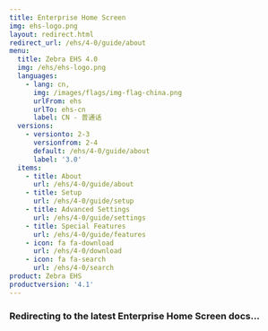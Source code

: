 ```yaml
---
title: Enterprise Home Screen
img: ehs-logo.png
layout: redirect.html
redirect_url: /ehs/4-0/guide/about
menu:
  title: Zebra EHS 4.0
  img: /ehs/ehs-logo.png
  languages:
    - lang: cn,
      img: /images/flags/img-flag-china.png
      urlFrom: ehs
      urlTo: ehs-cn
      label: CN - 普通话
  versions:
    - versionto: 2-3
      versionfrom: 2-4
      default: /ehs/4-0/guide/about
      label: '3.0'
  items:
    - title: About
      url: /ehs/4-0/guide/about
    - title: Setup
      url: /ehs/4-0/guide/setup
    - title: Advanced Settings
      url: /ehs/4-0/guide/settings
    - title: Special Features
      url: /ehs/4-0/guide/features
    - icon: fa fa-download
      url: /ehs/4-0/download
    - icon: fa fa-search
      url: /ehs/4-0/search
product: Zebra EHS
productversion: '4.1'
---
```


### Redirecting to the latest Enterprise Home Screen docs...










